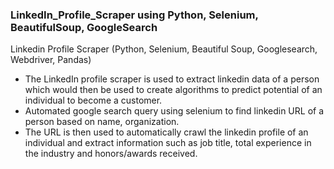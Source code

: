 ### LinkedIn_Profile_Scraper using Python, Selenium, BeautifulSoup, GoogleSearch
Linkedin Profile Scraper (Python, Selenium, Beautiful Soup, Googlesearch, Webdriver, Pandas)
- The LinkedIn profile scraper is used to extract linkedin data of a person which would then be used to create algorithms to predict
potential of an individual to become a customer.
- Automated google search query using selenium to find linkedin URL of a person based on name, organization.
- The URL is then used to automatically crawl the linkedin profile of an individual and extract information such as job title, total
experience in the industry and honors/awards received.

